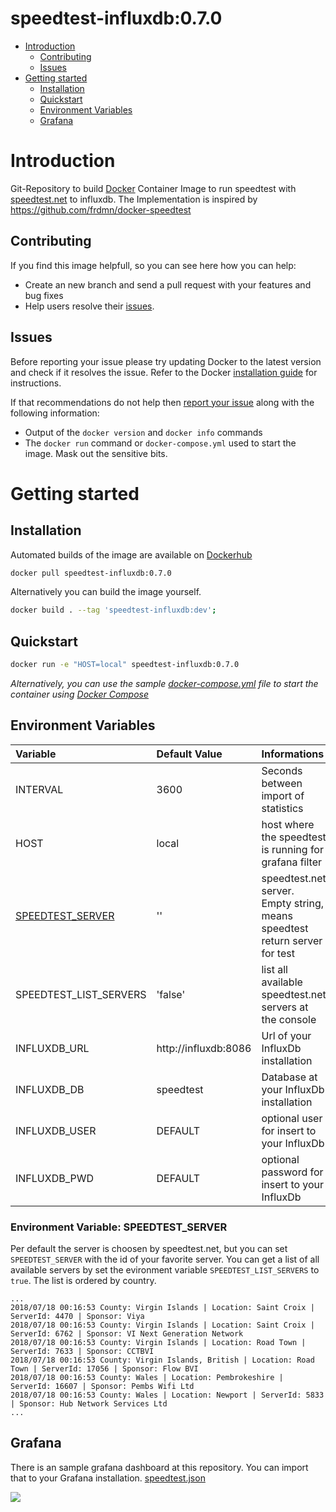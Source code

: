 # speedtest-influxdb:0.7.0

- [Introduction](#introduction)
  - [Contributing](#contributing)
  - [Issues](#issues)
- [Getting started](#getting-started)
  - [Installation](#installation)
  - [Quickstart](#quickstart)
  - [Environment Variables](#environment-variables)
  - [Grafana](#grafana)

# Introduction
Git-Repository to build [Docker](https://www.docker.com/) Container Image to run speedtest with [speedtest.net](http://www.speedtest.net/) to influxdb. The Implementation is inspired by https://github.com/frdmn/docker-speedtest

## Contributing
If you find this image helpfull, so you can see here how you can help:
- Create an new branch and send a pull request with your features and bug fixes
- Help users resolve their [issues](https://github.com/QuadStingray/docker-speedtest-influxdb/issues).

## Issues
Before reporting your issue please try updating Docker to the latest version and check if it resolves the issue. Refer to the Docker [installation guide](https://docs.docker.com/installation) for instructions.

If that recommendations do not help then [report your issue](https://github.com/QuadStingray/docker-speedtest-influxdb/issues/new) along with the following information:

- Output of the `docker version` and `docker info` commands
- The `docker run` command or `docker-compose.yml` used to start the
  image. Mask out the sensitive bits.

# Getting started
## Installation
Automated builds of the image are available on
[Dockerhub](https://hub.docker.com/r/quadstingray/docker-speedtest/)

```bash
docker pull speedtest-influxdb:0.7.0
```

Alternatively you can build the image yourself.
```bash
docker build . --tag 'speedtest-influxdb:dev';
```

## Quickstart
```bash
docker run -e "HOST=local" speedtest-influxdb:0.7.0 
```

*Alternatively, you can use the sample [docker-compose.yml](docker-compose.yml) file to start the container using [Docker Compose](https://docs.docker.com/compose/)*


## Environment Variables

| Variable         | Default Value          | Informations                                                                                  |
|:-----------------|:-----------------------|:----------------------------------------------------------------------------------------------|
| INTERVAL         | 3600                   | Seconds between import of statistics                                                          |
| HOST             | local                  | host where the speedtest is running for grafana filter                                        |
| [SPEEDTEST_SERVER](#environment-variable-speedtest_server) | ''                     | speedtest.net server. Empty string, means speedtest return server for test                    |
| SPEEDTEST_LIST_SERVERS | 'false'          | list all available speedtest.net servers at the console                  |
| INFLUXDB_URL     | http://influxdb:8086   | Url of your InfluxDb installation                                                             |
| INFLUXDB_DB      | speedtest              | Database at your InfluxDb installation                                                        |
| INFLUXDB_USER    | DEFAULT                | optional user for insert to your InfluxDb                                                     |
| INFLUXDB_PWD     | DEFAULT                | optional password for insert to your InfluxDb                                                 |

### Environment Variable: SPEEDTEST_SERVER
Per default the server is choosen by speedtest.net, but you can set `SPEEDTEST_SERVER` with the id of your favorite server.
You can get a list of all available servers by set the evironment variable `SPEEDTEST_LIST_SERVERS` to `true`. The list is ordered by country.

```
...
2018/07/18 00:16:53 County: Virgin Islands | Location: Saint Croix | ServerId: 4470 | Sponsor: Viya
2018/07/18 00:16:53 County: Virgin Islands | Location: Saint Croix | ServerId: 6762 | Sponsor: VI Next Generation Network
2018/07/18 00:16:53 County: Virgin Islands | Location: Road Town | ServerId: 7633 | Sponsor: CCTBVI
2018/07/18 00:16:53 County: Virgin Islands, British | Location: Road Town | ServerId: 17056 | Sponsor: Flow BVI
2018/07/18 00:16:53 County: Wales | Location: Pembrokeshire | ServerId: 16607 | Sponsor: Pembs Wifi Ltd
2018/07/18 00:16:53 County: Wales | Location: Newport | ServerId: 5833 | Sponsor: Hub Network Services Ltd
...
```

## Grafana
There is an sample grafana dashboard at this repository. You can import that to your Grafana installation. [speedtest.json](docker/grafana/provisioning/dashboards/speedtest.json)

![](https://raw.githubusercontent.com/QuadStingray/docker-speedtest-influxdb/master/images/speedtest_dashboard.png)

